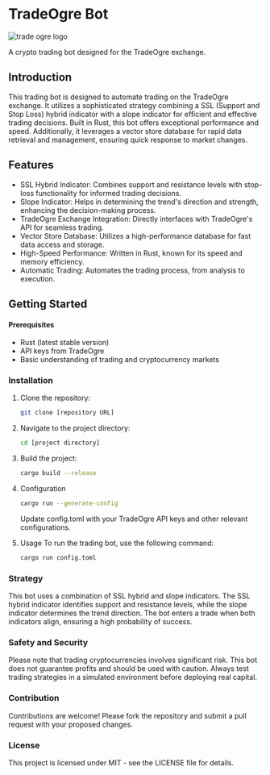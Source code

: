 # TradeOgre Bot

![trade ogre logo](https://raw.githubusercontent.com/Quicksticks-oss/TradeOgre-Bot-SSL/4816f976b3eac7ab24e34042f614003073ab6ce3/img/logo.svg?token=ASDGHTATK5ICZMHMU7KDHMTFWXBW4)

A crypto trading bot designed for the TradeOgre exchange.

## Introduction
This trading bot is designed to automate trading on the TradeOgre exchange. It utilizes a sophisticated strategy combining a SSL (Support and Stop Loss) hybrid indicator with a slope indicator for efficient and effective trading decisions. Built in Rust, this bot offers exceptional performance and speed. Additionally, it leverages a vector store database for rapid data retrieval and management, ensuring quick response to market changes.

## Features
 * SSL Hybrid Indicator: Combines support and resistance levels with stop-loss functionality for informed trading decisions.
 * Slope Indicator: Helps in determining the trend's direction and strength, enhancing the decision-making process.
 * TradeOgre Exchange Integration: Directly interfaces with TradeOgre's API for seamless trading.
 * Vector Store Database: Utilizes a high-performance database for fast data access and storage.
 * High-Speed Performance: Written in Rust, known for its speed and memory efficiency.
 * Automatic Trading: Automates the trading process, from analysis to execution.

## Getting Started
#### Prerequisites
 * Rust (latest stable version)
 * API keys from TradeOgre
 * Basic understanding of trading and cryptocurrency markets

### Installation
1. Clone the repository: 
   ```bash
   git clone [repository URL]
   ```
2. Navigate to the project directory:
   ```bash
   cd [project directory]
   ```
3. Build the project:
    ```bash
    cargo build --release
    ```
4. Configuration
    ```bash
    cargo run --generate-config
    ```
    Update config.toml with your TradeOgre API keys and other relevant configurations.

5. Usage
    To run the trading bot, use the following command:
    ```bash
    cargo run config.toml
    ```

### Strategy
This bot uses a combination of SSL hybrid and slope indicators. The SSL hybrid indicator identifies support and resistance levels, while the slope indicator determines the trend direction. The bot enters a trade when both indicators align, ensuring a high probability of success.

### Safety and Security
Please note that trading cryptocurrencies involves significant risk. This bot does not guarantee profits and should be used with caution. Always test trading strategies in a simulated environment before deploying real capital.

### Contribution
Contributions are welcome! Please fork the repository and submit a pull request with your proposed changes.

### License
This project is licensed under MIT - see the LICENSE file for details.








